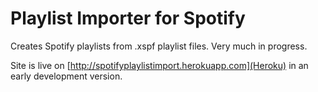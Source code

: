 # Playlist Importer for Spotify
Creates Spotify playlists from .xspf playlist files. Very much in progress.

Site is live on [http://spotifyplaylistimport.herokuapp.com](Heroku) in an early development version.